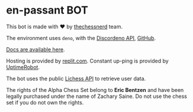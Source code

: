 
# en-passant BOT

This bot is made with ❤️ by [thechessnerd](https://www.instagram.com/thechessnerd/) team.

The environment uses `deno`, with the [Discordeno API](https://discordeno.mod.land/), [GitHub](https://github.com/discordeno/discordeno/).

[Docs are available here](https://doc.deno.land/https://deno.land/x/discordeno@13.0.0-rc18/mod.ts).

Hosting is provided by [replit.com](https://replit.com/).
Constant up-ping is provided by [UptimeRobot](https://uptimerobot.com).

The bot uses the public [Lichess API](https://lichess.org/api) to retrieve user data.

The rights of the Alpha Chess Set belong to **Eric Bentzen** and have been legally purchased under the name of Zachary Saine. Do not use the chess set if you do not own the rights.
